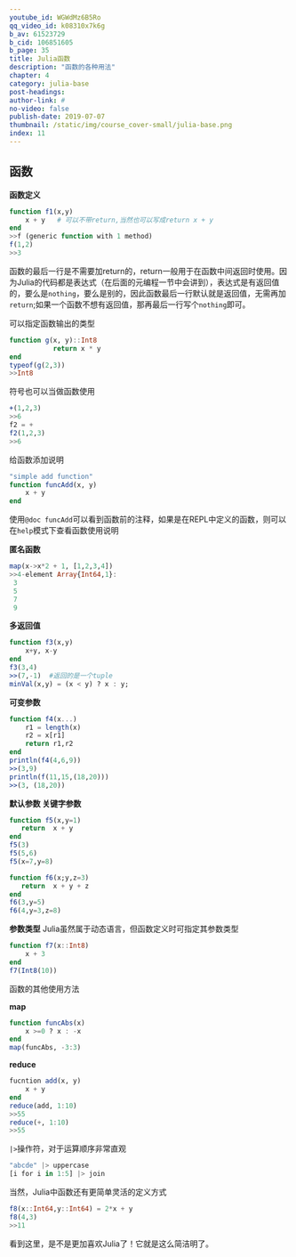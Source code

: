 ```yaml
---
youtube_id: WGWdMz6B5Ro
qq_video_id: k08310x7k6g
b_av: 61523729
b_cid: 106851605
b_page: 35
title: Julia函数
description: "函数的各种用法"
chapter: 4
category: julia-base
post-headings:
author-link: #
no-video: false
publish-date: 2019-07-07
thumbnail: /static/img/course_cover-small/julia-base.png
index: 11
---
```


## 函数

**函数定义**
```Julia
function f1(x,y)
    x + y   # 可以不带return,当然也可以写成return x + y
end
>>f (generic function with 1 method)
f(1,2)
>>3
```
函数的最后一行是不需要加return的，return一般用于在函数中间返回时使用。因为Julia的代码都是表达式（在后面的元编程一节中会讲到），表达式是有返回值的，要么是`nothing`，要么是别的，因此函数最后一行默认就是返回值，无需再加`return`;如果一个函数不想有返回值，那再最后一行写个`nothing`即可。


可以指定函数输出的类型
```Julia
function g(x, y)::Int8
           return x * y
end
typeof(g(2,3))
>>Int8
```
符号也可以当做函数使用
```Julia
+(1,2,3)
>>6
f2 = +
f2(1,2,3)
>>6
```
给函数添加说明
```Julia
"simple add function"
function funcAdd(x, y)
    x + y
end
```
使用`@doc funcAdd`可以看到函数前的注释，如果是在REPL中定义的函数，则可以在`help`模式下查看函数使用说明








**匿名函数**
```Julia
map(x->x*2 + 1, [1,2,3,4])
>>4-element Array{Int64,1}:
 3
 5
 7
 9
```








**多返回值**
```Julia
function f3(x,y)
    x+y, x-y
end
f3(3,4)    
>>(7,-1)  #返回的是一个tuple
minVal(x,y) = (x < y) ? x : y;
```






**可变参数**
```Julia
function f4(x...)
    r1 = length(x)
    r2 = x[r1]
    return r1,r2
end
println(f4(4,6,9))
>>(3,9)
println(f(11,15,(18,20)))
>>(3, (18,20))
```


**默认参数 关键字参数**
```Julia
function f5(x,y=1)
   return  x + y
end
f5(3)
f5(5,6)
f5(x=7,y=8)

function f6(x;y,z=3)
   return  x + y + z
end
f6(3,y=5)
f6(4,y=3,z=8)
```

**参数类型**
Julia虽然属于动态语言，但函数定义时可指定其参数类型
```Julia
function f7(x::Int8)
    x + 3
end
f7(Int8(10))
```

函数的其他使用方法

**map**
```Julia
function funcAbs(x)
    x >=0 ? x : -x
end
map(funcAbs, -3:3)
```

**reduce**
```JUlia
fucntion add(x, y)
    x + y
end
reduce(add, 1:10)
>>55
reduce(+, 1:10)
>>55
```

`|>`操作符，对于运算顺序非常直观
```Julia
"abcde" |> uppercase
[i for i in 1:5] |> join
```


当然，Julia中函数还有更简单灵活的定义方式
```Julia
f8(x::Int64,y::Int64) = 2*x + y
f8(4,3)
>>11
```
看到这里，是不是更加喜欢Julia了！它就是这么简洁明了。






